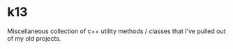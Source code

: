 # k13
Miscellaneous collection of c++ utility methods / classes that I've pulled out of my old projects.
